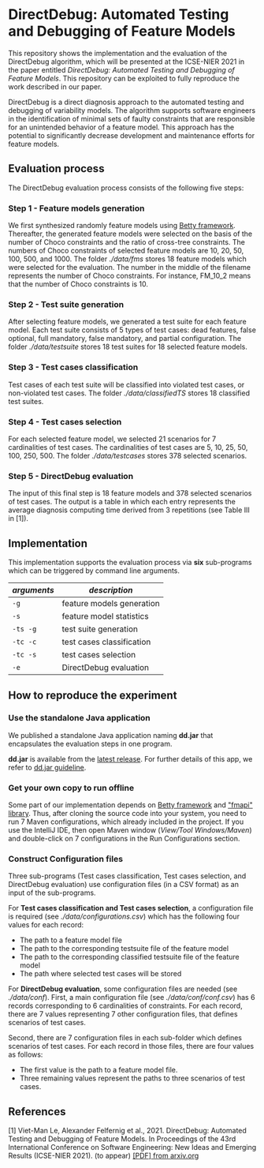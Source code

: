 # DirectDebug: Automated Testing and Debugging of Feature Models

This repository shows the implementation and the evaluation of the DirectDebug algorithm, 
which will be presented at the ICSE-NIER 2021 in the paper entitled 
*DirectDebug: Automated Testing and Debugging of Feature Models*. 
This repository can be exploited to fully reproduce the work described in our paper.

DirectDebug is a direct diagnosis approach to the automated testing and debugging of variability models. 
The algorithm supports software engineers in the identification of minimal sets of faulty constraints 
that are responsible for an unintended behavior of a feature model. This approach has the potential 
to significantly decrease development and maintenance efforts for feature models.

## Evaluation process

The DirectDebug evaluation process consists of the following five steps:

### Step 1 - Feature models generation

We first synthesized randomly feature models using [Betty framework](https://www.isa.us.es/betty/welcome). 
Thereafter, the generated feature models were selected on the basis of the number of Choco constraints 
and the ratio of cross-tree constraints.
The numbers of Choco constraints of selected feature models are 10, 20, 50, 100, 500, and 1000.
The folder *./data/fms* stores 18 feature models which were selected for the evaluation.
The number in the middle of the filename represents the number of Choco constraints. For instance, FM_10_2 means that the number of Choco constraints is 10.

### Step 2 - Test suite generation

After selecting feature models, we generated a test suite for each feature model.
Each test suite consists of 5 types of test cases: dead features, false optional, full mandatory, false mandatory,
and partial configuration. The folder *./data/testsuite* stores 18 test suites for 18 selected feature models.

### Step 3 - Test cases classification

Test cases of each test suite will be classified into violated test cases,
or non-violated test cases. The folder *./data/classifiedTS* stores 18 classified test suites.

### Step 4 - Test cases selection

For each selected feature model, we selected 21 scenarios for 7 cardinalities of test cases.
The cardinalities of test cases are 5, 10, 25, 50, 100, 250, 500.
The folder *./data/testcases* stores 378 selected scenarios.

### Step 5 - DirectDebug evaluation

The input of this final step is 18 feature models and 378 selected scenarios of test cases. 
The output is a table in which each entry represents the average diagnosis computing time derived from 3 repetitions
(see Table III in [1]).

## Implementation

This implementation supports the evaluation process via **six** sub-programs which
can be triggered by command line arguments.

| *arguments* | *description* |
| ----------- | ----------- |
| ```-g``` | feature models generation |
| ```-s``` | feature model statistics |
| ```-ts -g``` | test suite generation |
| ```-tc -c``` | test cases classification |
| ```-tc -s``` | test cases selection |
| ```-e``` | DirectDebug evaluation |

## How to reproduce the experiment

### Use the standalone Java application

We published a standalone Java application naming **dd.jar** that encapsulates the evaluation steps in one program.

**dd.jar** is available from the [latest release](https://github.com/AIG-ist-tugraz/DirectDebug/releases/tag/v1.0).
For further details of this app, we refer to [dd.jar guideline](https://github.com/AIG-ist-tugraz/DirectDebug/blob/main/dd.jar.md).

### Get your own copy to run offline

Some part of our implementation depends on [Betty framework](https://www.isa.us.es/betty/welcome) 
and ["fmapi" library](http://gsd.uwaterloo.ca/). Thus, after cloning the source code into your system, 
you need to run 7 Maven configurations, which already included in the project. If you use the IntelliJ IDE,
then open Maven window (*View/Tool Windows/Maven*) and double-click on 7 configurations in the Run Configurations section.

### Construct Configuration files

Three sub-programs (Test cases classification, Test cases selection, and DirectDebug evaluation) use configuration files
(in a CSV format) as an input of the sub-programs.

For **Test cases classification and Test cases selection**, a configuration file is required (see *./data/configurations.csv*)
which has the following four values for each record:

- The path to a feature model file
- The path to the corresponding testsuite file of the feature model
- The path to the corresponding classified testsuite file of the feature model
- The path where selected test cases will be stored

For **DirectDebug evaluation**, some configuration files are needed (see *./data/conf*).
First, a main configuration file (see *./data/conf/conf.csv*) has 6 records corresponding to 
6 cardinalities of constraints. For each record, there are 7 values representing 7 other configuration files,
that defines scenarios of test cases.

Second, there are 7 configuration files in each sub-folder which defines scenarios of test cases.
For each record in those files, there are four values as follows:
- The first value is the path to a feature model file.
- Three remaining values represent the paths to three scenarios of test cases.

## References

[1] Viet-Man Le, Alexander Felfernig et al., 2021. DirectDebug: Automated Testing and Debugging of Feature Models. In Proceedings of the 43rd International Conference on Software Engineering: New Ideas and Emerging Results (ICSE-NIER 2021). (to appear) [[PDF] from arxiv.org](https://arxiv.org/pdf/2102.05949.pdf)
